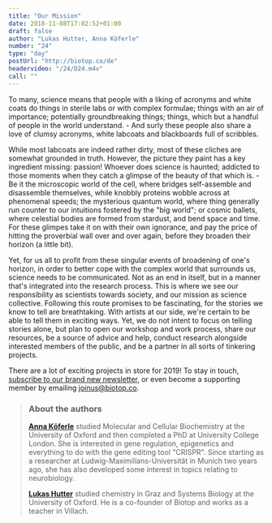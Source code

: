 ```yaml
---
title: "Our Mission"
date: 2018-11-08T17:02:52+01:00
draft: false
author: "Lukas Hutter, Anna Köferle"
number: "24"
type: "day"
postUrl: "http://biotop.co/de"
headervideo: "/24/D24.m4v"
call: ""
---
```

To many, science means that people with a liking of acronyms and white coats do things in sterile labs or with complex formulae; things with an air of importance; potentially groundbreaking things; things, which but a handful of people in the world understand. - And surly these people also share a love of clumsy acronyms, white labcoats and blackboards full of scribbles.

While most labcoats are indeed rather dirty, most of these cliches are somewhat grounded in truth. However, the picture they paint has a key ingredient missing: passion!
Whoever does science is haunted; addicted to those moments when they catch a glimpse of the beauty of that which is. - Be it the microscopic world of the cell, where bridges self-assemble and disassemble themselves, while knobbly proteins wobble across at phenomenal speeds; the mysterious quantum world, where thing generally run counter to our intuitions fostered by the "big world"; or cosmic ballets, where celestial bodies are formed from stardust, and bend space and time. For these glimpes take it on with their own ignorance, and pay the price of hitting the proverbial wall over and over again, before they broaden their horizon (a little bit).

Yet, for us all to profit from these singular events of broadening of one's horizon, in order to better cope with the complex world that surrounds us, science needs to be communicated. Not as an end in itself, but in a manner that's integrated into the research process.
This is where we see our responsibility as scientists towards society, and our mission as science collective.
Following this route promises to be fascinating, for the stories we know to tell are breathtaking. With artists at our side, we're certain to be able to tell them in exciting ways. Yet, we do not intent to focus on telling stories alone, but plan to open our workshop and work process, share our resources, be a source of advice and help, conduct research alongside interested members of the public, and be a partner in all sorts of tinkering projects.

There are a lot of exciting projects in store for 2019! To stay in touch, [subscribe to our brand new newsletter](https://mailchi.mp/762223d8965a/biotop-newsletter), or even become a supporting member by emailing [joinus@biotop.co](mailto:joinus@biotop.co).

> ### About the authors
>**[Anna Köferle](http://biotop.co/en/person/anna-koeferle/)** studied Molecular and Cellular Biochemistry at the University of Oxford and then completed a PhD at University College London. She is interested in gene regulation, epigenetics and everything to do with the gene editing tool "CRISPR". Since starting as a researcher at Ludwig-Maximilians-Universität in Munich two years ago, she has also developed some interest in topics relating to neurobiology.
>
> **[Lukas Hutter](http://biotop.co/en/person/lukas-hutter/)** studied chemistry in Graz and Systems Biology at the University of Oxford. He is a co-founder of Biotop and works as a teacher in Villach.

<!--more-->
